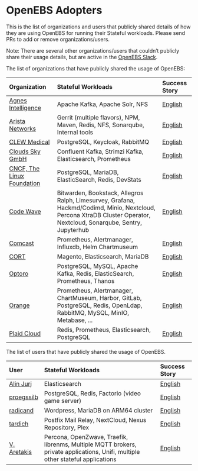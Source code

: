 # OpenEBS Adopters

This is the list of organizations and users that publicly shared details of how they are using OpenEBS for running their Stateful workloads.  Please send PRs to add or remove organizations/users.

Note: There are several other organizations/users that couldn’t publicly share their usage details, but are active in the [OpenEBS Slack](https://slack.openebs.io). 

The list of organizations that have publicly shared the usage of OpenEBS:

| Organization | Stateful Workloads | Success Story |
| :--- | :--- | :--- |
| [Agnes Intelligence](https://www.agnesintel.com/) | Apache Kafka, Apache Solr, NFS | [English](./adopters/agnesintel/README.md) |
| [Arista Networks](https://www.arista.com/en/) | Gerrit (multiple flavors), NPM, Maven, Redis, NFS, Sonarqube, Internal tools | [English](./adopters/arista/README.md) |
| [CLEW Medical](https://clewmed.com/) | PostgreSQL, Keycloak, RabbitMQ | [English](./adopters/clewmedical/README.md) |
| [Clouds Sky GmbH](https://cloudssky.com/en/) | Confluent Kafka, Strimzi Kafka, Elasticsearch, Prometheus | [English](./adopters/cloudssky/README.md) |
| [CNCF, The Linux Foundation](https://www.linuxfoundation.org/) | PostgreSQL, MariaDB, ElasticSearch, Redis, DevStats | [English](./adopters/cncf/README.md) |
| [Code Wave](https://codewave.eu/) | Bitwarden, Bookstack, Allegros Ralph, Limesurvey, Grafana, Hackmd/Codimd, Minio, Nextcloud, Percona XtraDB Cluster Operator, Nextcloud, Sonarqube, Sentry, Jupyterhub | [English](./adopters/codewave/README.md) |
| [Comcast](https://github.com/Comcast) | Prometheus, Alertmanager, Influxdb, Helm Chartmuseum | [English](./adopters/comcast/README.md) |
| [CORT](https://www.cort.com/) | Magento, Elasticsearch, MariaDB | [English](./adopters/cort/README.md) |
| [Optoro](https://www.optoro.com/) | PostgreSQL, MySQL, Apache Kafka, Redis, ElasticSearch, Prometheus, Thanos | [English](./adopters/optoro/README.md) |
| [Orange](https://www.orange.com/en/home) | Prometheus, Alertmanager, ChartMuseum, Harbor, GitLab, PostgreSQL, Redis, OpenLdap, RabbitMQ, MySQL, MinIO, Metabase, ... | [English](./adopters/orange/README.md) |
| [Plaid Cloud](https://github.com/PlaidCloud) | Redis, Prometheus, Elasticsearch, PostgreSQL | [English](./adopters/plaidcloud/README.md) |


The list of users that have publicly shared the usage of OpenEBS.

| User | Stateful Workloads | Success Story |
| :--- | :--- | :--- |
| [Alin Jurj](https://github.com/Perfect-Web) | Elasticsearch | [English](./adopters/users/Perfect-Web/README.md)  | 
| [proegssilb](https://github.com/proegssilb) | PostgreSQL, Redis, Factorio (video game server) | [English](./adopters/users/proegssilb/README.md)  | 
| [radicand](https://github.com/radicand) | Wordpress, MariaDB on ARM64 cluster | [English](./adopters/users/radicand/README.md) | 
| [tardich](https://github.com/tardich) | Postfix Mail Relay, NextCloud, Nexus Repository, Plex | [English](./adopters/users/tardich/README.md)  | 
| [V. Aretakis](https://github.com/aretakisv) | Percona, OpenZwave, Traefik, librenms, Multiple MQTT brokers, private applications, Unifi, multiple other stateful applications | [English](./adopters/users/aretakisv/README.md)  |



